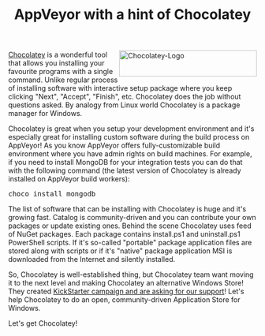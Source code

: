 ﻿---
layout: post
title: AppVeyor with a hint of Chocolatey
---

<img align="right" src="/site/images/posts/chocolatey/chocolatey-logo.png" alt="Chocolatey-Logo" width="279" height="53"><a href="http://chocolatey.org/">Chocolatey</a> is a wonderful tool that allows you installing your favourite programs with a single command. Unlike regular process of installing software with interactive setup package where you keep clicking "Next", "Accept", "Finish", etc. Chocolatey does the job without questions asked. By analogy from Linux world Chocolatey is a package manager for Windows.

Chocolatey is great when you setup your development environment and it's especially great for installing custom software during the build process on AppVeyor! As you know AppVeyor offers fully-customizable build environment where you have admin rights on build machines. For example, if you need to install MongoDB for your integration tests you can do that with the following command (the latest version of Chocolatey is already installed on AppVeyor build workers):
<pre>choco install mongodb</pre>
The list of software that can be installing with Chocolatey is huge and it's growing fast. Catalog is community-driven and you can contribute your own packages or update existing ones. Behind the scene Chocolatey uses feed of NuGet packages. Each package contains install.ps1 and uninstall.ps1 PowerShell scripts. If it's so-called "portable" package application files are stored along with scripts or if it's "native" package application MSI is downloaded from the Internet and silently installed.

So, Chocolatey is well-established thing, but Chocolatey team want moving it to the next level and making Chocolatey an alternative Windows Store! They created <a href="https://www.kickstarter.com/projects/ferventcoder/chocolatey-the-alternative-windows-store-like-yum">KickStarter campaign and are asking for our support</a>! Let's help Chocolatey to do an open, community-driven Application Store for Windows.

Let's get Chocolatey!